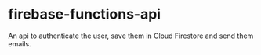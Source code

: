 # firebase-functions-api
An api to authenticate the user, save them in Cloud Firestore and send them emails.
